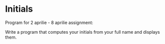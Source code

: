 # Initials

Program for 2 aprilie - 8 aprilie assignment:

Write a program that computes your initials from your full name and displays them.
